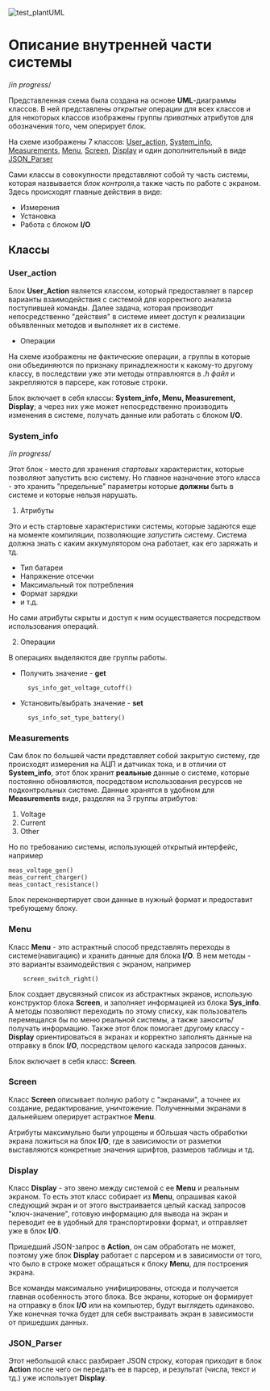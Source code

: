 


![test_plantUML](http://www.plantuml.com/plantuml/png/SYWkIImgAStDuN9q3l7qzrFGpKbDAz6rKmYE30vnzOttz7FpL-3oTVKBnIO3bIZAJCy0opW7kRhwmKrAoI_F0ug2r72vU0O7-3X6AkX21U2AIWl08ex1eK6kG8aGc4g4gLx1_dxn0Ov1mQv1K5q8EQXYBgwy_99KXPBy0eNyD9YW0fTDSMPLgfMXWHs0BBB9II08el3UKzHI4-AL20d4cAWXoCRT36EK19IuynZD2EcMeTihlBgHzJeZTdGn_KDNFLvz3-_mWWzqS6WHaUoS15zmMccDlLPmWgqssDbb8MXr1OyM3X7kLqSVhIJYe4y8kg50al7r_VHcz32ycio7qz5iT3kPpyulYfuwJo1Qwq8h91pi-nm8TrtOLscZh_OCXwEPGCUQmdl4tWon8573rWqYWlNGDZmIjZoP_7fGz9avVM4zZjg8RP66EUiUEpXgYLtVA9uTbZmkpoPtOo7LdcqcJhf570NXVmAzvHR9ZDho_FFFVqnc91apEWHu1Fv2z2QGduCkSz-Id2XB8WomGAfD8NeYnR03foJebiaQzg0rqQ3JDRn9RgHCjP0f0benWgrjPb7WuGWGKLUzG-aD8J0Pwfp6SVaMlXkjWXt7MHXyprDmdMccqly_mLvMUrrfvuvSub1M5B9WTgQAvjtNIPX29ssLNDhON-mFVpPGbLDPY57aJXwRdGu-3JAU8-596jTxxfviF274yfOxhNQxn6yVJGvQZoP7VianSrTYY6Fprri2ZL8bydtV2ZeFA0z0hK1I-mynFOtafzdlnQ_lhvo3ZhwBOhzlTXnl9YWZahoEn3IktP-1EUrvvLH72DeuFQDkUr7ICM0yUjl9dmTf_Hk6JSWq35kGdeuOkBZY2v2B_1Mx2lOdWID3Pwd0nNKg642nT-KumRi4ook1WyNxCEC8WmDxgN27FIHB36HDVjpJH3_MH3_IH3_KH6_MH6_MH6_LH6_GH3_KHD_JH6_JH3_Mf4pVTAxnr5aJIKOL4DtOy2_dCAuLqp-LGa2t31j_jvi6MCOtmxBC-ok7gsqM-sAQQ82Y13O7Bs2acMbD9f_5lBsyJYiRHRDy9Fr0nZCTbqu73D8QX_6ZsIcqbeDq-CwqPghUHGf9aG-V-MYA95hnt071KuOTmMbSqfSORGtfy6kWP_vz4lmKllKLW6kux6-vs6EZaHaRDoJwhnLJENC5CowNTMoMBWcjcDYdPQKLC3VOs0ICB1AuYAmBslxbqc4Y066b3yIBv3gNlBOjd6wR_r-P9-PnPVM96CtcRC-haNan6L_iPMqhLvdjnL7wjgouVEGTWQ9RhkkQoAacLysLRrWiL3wJolPowSqhLswDti_KRbwPVaVlPAHWd7ugaCWGX-zKujQkShJLzEeh2Wy0Oo86pcv8Jcqf--JKKhwB4vJ2WMJ5eN9oPY2KuCuBO02pvFk6haid-my0)


# Описание внутренней части системы #

/*in progress*/

Представленная схема была создана на основе **UML**-диаграммы классов. В ней представлены *открытые* операции для всех классов и для некоторых классов изображены группы *приватных* атрибутов для обозначения того, чем оперирует блок. 

На схеме изображены 7 классов: [User_action](#USER_ACTION), [System_info](#SYSTEM_INFO), [Measurements](#MEASUREMENTS), 
[Menu](#MENU), [Screen](#SCREEN), [Display](#DISPLAY) и один дополнительный в виде [JSON_Parser](#JSON_PARSER)

Сами классы в совокупности представляют собой ту часть системы, которая назвывается *блок контроля*,а также	 часть по работе с экраном.
Здесь происходят главные действия в виде: 

* Измерения 
* Установка
* Работа с блоком **I/O**

## Классы ##



### <a name="USER_ACTION">User_action</a> ###

Блок **User_Action** является классом, который предоставляет в парсер варианты взаимодействия с системой для корректного анализа поступившей команды. Далее задача, которая производит непосредственно "действия" в системе имеет доступ к реализации объявленных методов и выполняет их в системе. 

* Операции

На схеме изображены не фактические операции, а группы в которые они объединяются по признаку принадлежности к какому-то другому классу, в последствии уже эти методы отправлюятся в *.h файл* и закрепляются в парсере, как готовые строки. 


Блок включает в себя классы: **System_info, Menu, Measurement, Display**; а через них уже может непосредственно производить изменения в системе, получать данные или работать с блоком **I/O**.


### <a name="SYSTEM_INFO">System_info</a> ###

/*in progress*/

Этот блок - место для хранения *стартовых* характеристик, которые позволяют запустить всю систему. Но главное назначение этого класса - это хранить "предельные" параметры которые **должны** быть в системе и которые нельзя нарушать. 


1. Атрибуты

Это и есть стартовые характеристики системы, которые задаются еще на моменте компиляции, позволяющие *запустить* систему. Система должна знать с каким аккумулятором она работает, как его заряжать и тд.

* Тип батареи
* Напряжение отсечки 
* Максимальный ток потребления
* Формат зарядки
* и т.д.

Но сами атрибуты скрыты и доступ к ним осуществаяется посредством использования операций.

2. Операции


В операциях выделяются две группы работы.	

* Получить значение - **get**

		sys_info_get_voltage_cutoff()

* Установить/выбрать значение - **set**

		sys_info_set_type_battery()


### <a name="MEASUREMENTS">Measurements</a> ###

Сам блок по большей части представляет собой закрытую систему, где происходят измерения на АЦП и датчиках тока, и в отличии от **System_info**, этот блок хранит **реальные** данные о системе, которые постоянно обновляются, посредством использования ресурсов не подконтрольных системе. Данные хранятся в удобном для **Measurements** виде, разделяя на 3 группы атрибутов:

1. Voltage  
2. Current
3. Other

Но по требованию системы, использующей открытый интерфейс, например

	meas_voltage_gen()
	meas_current_charger()
	meas_contact_resistance()

Блок переконвертирует свои данные в нужный формат и предоставит требующему блоку. 

### <a name="MENU">Menu</a> ###

Класс **Menu** - это астрактный способ представлять переходы в системе(навигацию) и хранить данные для блока **I/O**. В нем методы - это варианты взаимодействия с экраном, например 
	
		screen_switch_right()

Блок создает двусвязный список из абстрактных экранов, использую конструктор блока **Screen**, и заполняет информацией из блока **Sys_info**. А методы позволяют переходить по этому списку, как пользователь перемещался бы по меню реальной системы, а также заносить/получать информацию. Также этот блок помогает другому классу - **Display** ориентироваться в экранах и корректно заполнять данные на отправку в блок **I/O**, посредством целого каскада запросов данных. 

Блок включает в себя класс: **Screen**.

### <a name="SCREEN">Screen</a> ###

Класс **Screen** описывает полную работу с "экранами", а точнее их создание, редактирование, уничтожение. Полученными экранами в дальнейшем оперирует астрактное **Menu**.

Атрибуты максимульно были упрощены и бОльшая часть обработки экрана ложиться на блок **I/O**, где в зависимости от разметки выставляются конкретные значения шрифтов, размеров таблицы и тд.  

### <a name="DISPLAY">Display</a> ###


Класс **Display** - это звено между системой с ее **Menu** и реальным экраном. То есть этот класс собирает из **Menu**, опрашивая какой следующий экран и от этого выстраивается целый каскад запросов "ключ-значение", готовую информацию для вывода на экран и переводит ее в удобный для транспортировки формат, и отправляет уже в блок **I/O**. 

Пришедший JSON-запрос в **Action**, он сам обработать не может, поэтому уже блок **Display** работает с парсером и в зависимости от того, что было в строке может обращаться к блоку **Menu**, для построения экрана.

Все команды максимально унифицированы, отсюда и получается главная особенность этого блока. Все экраны, которые он формирует на отправку в блок **I/O** или на компьютер, будут выглядеть одинаково. Уже конечная точка будет для себя выстраивать экран в зависимости от пришедших данных.  

### <a name="JSON_PARSER">JSON_Parser</a> ###
 
Этот небольшой класс разбирает JSON строку, которая приходит в блок **Action** после чего он передать ее в парсер, и результат (числа, текст и тд.) уже использует **Display**.  